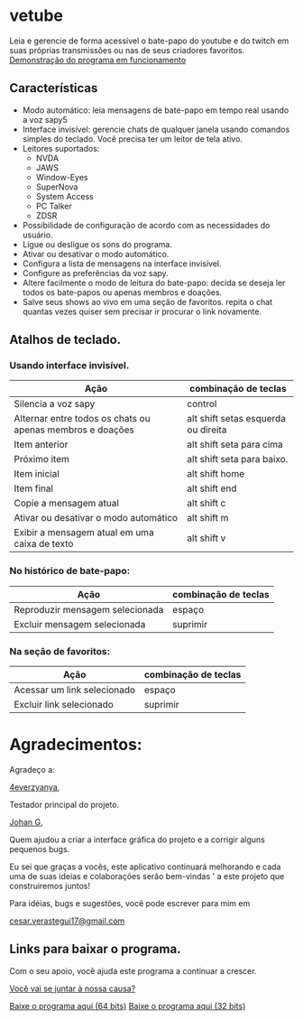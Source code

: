 ﻿# vetube
Leia e gerencie de forma acessível o bate-papo do youtube e do twitch em suas próprias transmissões ou nas de seus criadores favoritos.
[Demonstração do programa em funcionamento](https://youtu.be/4XawJoBymPs)
## Características
- Modo automático: leia mensagens de bate-papo em tempo real usando a voz sapy5
- Interface invisível: gerencie chats de qualquer janela usando comandos simples do teclado. Você precisa ter um leitor de tela ativo.
- Leitores suportados:
  - NVDA
  - JAWS
  - Window-Eyes
  - SuperNova
  - System Access
  - PC Talker
  - ZDSR
- Possibilidade de configuração de acordo com as necessidades do usuário.
- Ligue ou desligue os sons do programa.
- Ativar ou desativar o modo automático.
- Configura a lista de mensagens na interface invisível.
- Configure as preferências da voz sapy.
- Altere facilmente o modo de leitura do bate-papo: decida se deseja ler todos os bate-papos ou apenas membros e doações.
- Salve seus shows ao vivo em uma seção de favoritos. repita o chat quantas vezes quiser sem precisar ir procurar o link novamente.

## Atalhos de teclado.
### Usando interface invisível.
| Ação | combinação de teclas  |
| ------------------------- | ----------- |
| Silencia a voz sapy      | control           |
| Alternar entre todos os chats ou apenas membros e doações| alt shift setas esquerda ou  direita           |
| Item anterior      | alt shift seta para cima           |
| Próximo item      | alt shift seta para baixo.          |
| Item inicial      | alt shift home           |
| Item final      | alt shift end           |
| Copie a mensagem atual| alt shift c           |
| Ativar ou desativar o modo automático| alt shift m           |
| Exibir a mensagem atual em uma caixa de texto| alt shift v           |

### No histórico de bate-papo:
| Ação | combinação de teclas |
| ------------------------- | ----------- |
| Reproduzir mensagem selecionada | espaço           |
| Excluir mensagem selecionada| suprimir           |

### Na seção de favoritos:
| Ação | combinação de teclas|
| ------------------------- | ----------- |
|Acessar um link selecionado| espaço           |
| Excluir link selecionado| suprimir           |

# Agradecimentos:
Agradeço a:

[4everzyanya](https://www.youtube.com/c/4everzyanya/),

Testador principal do projeto.

[Johan G](https://github.com/JohanAnim),

Quem ajudou a criar a interface gráfica do projeto e a corrigir alguns pequenos bugs.

Eu sei que graças a vocês, este aplicativo continuará melhorando e cada uma de suas ideias e colaborações serão bem-vindas ' a este projeto que construiremos juntos!

Para idéias, bugs e sugestões, você pode escrever para mim em 

cesar.verastegui17@gmail.com

## Links para baixar o programa.
Com o seu apoio, você ajuda este programa a continuar a crescer.

[Você vai se juntar à nossa causa?](https://www.paypal.com/donate/?hosted_button_id=5ZV23UDDJ4C5U)

[Baixe o programa aqui (64 bits)](https://github.com/metalalchemist/VeTube/releases/download/v2.1/vetube64v2.1.zip)
[Baixe o programa aqui (32 bits)](https://github.com/metalalchemist/VeTube/releases/download/v2.1/vetube32v2.1.zip)
